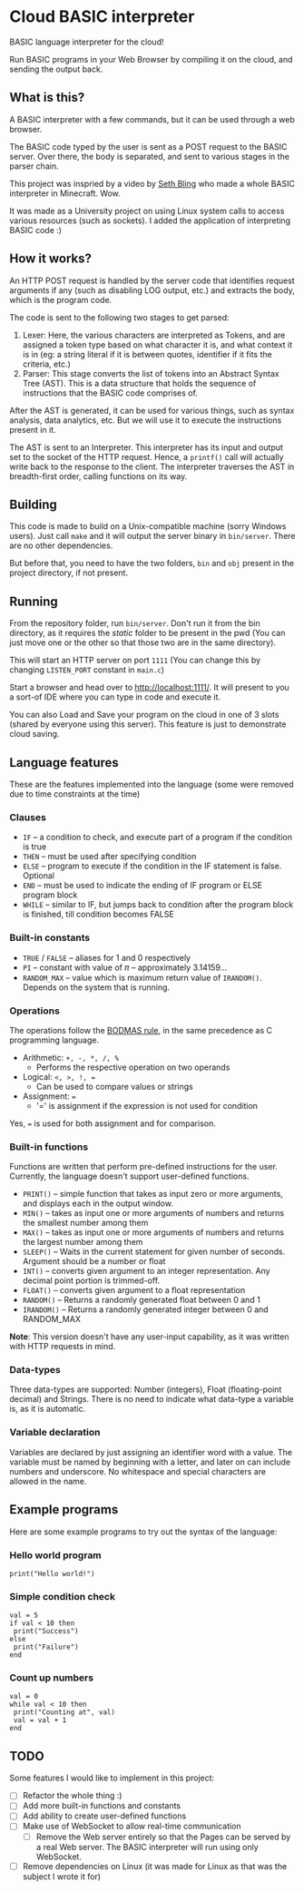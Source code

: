 # Cloud BASIC interpreter

BASIC language interpreter for the cloud!

Run BASIC programs in your Web Browser by compiling it on the cloud, and sending the output back.

## What is this?

A BASIC interpreter with a few commands, but it can be used through a web browser.

The BASIC code typed by the user is sent as a POST request to the BASIC server. Over there, the body is separated, and sent to various stages in the parser chain.

This project was inspried by a video by [Seth Bling](https://www.youtube.com/watch?v=t4e7PjRygt0) who made a whole BASIC interpreter in Minecraft. Wow.

It was made as a University project on using Linux system calls to access various resources (such as sockets). I added the application of interpreting BASIC code :)

## How it works?

An HTTP POST request is handled by the server code that identifies request arguments if any (such as disabling LOG output, etc.) and extracts the body, which is the program code.

The code is sent to the following two stages to get parsed:

1. Lexer: Here, the various characters are interpreted as Tokens, and are assigned a token type based on what character it is, and what context it is in (eg: a string literal if it is between quotes, identifier if it fits the criteria, etc.)
2. Parser: This stage converts the list of tokens into an Abstract Syntax Tree (AST). This is a data structure that holds the sequence of instructions that the BASIC code comprises of.

After the AST is generated, it can be used for various things, such as syntax analysis, data analytics, etc. But we will use it to execute the instructions present in it.

The AST is sent to an Interpreter. This interpreter has its input and output set to the socket of the HTTP request. Hence, a `printf()` call will actually write back to the response to the client.
The interpreter traverses the AST in breadth-first order, calling functions on its way.

## Building

This code is made to build on a Unix-compatible machine (sorry Windows users). Just call `make` and it will output the server binary in `bin/server`. There are no other dependencies.

But before that, you need to have the two folders, `bin` and `obj` present in the project directory, if not present.

## Running

From the repository folder, run `bin/server`. Don't run it from the bin directory, as it requires the *static* folder to be present in the pwd (You can just move one or the other so that those two are in the same directory).

This will start an HTTP server on port `1111` (You can change this by changing `LISTEN_PORT` constant in `main.c`)

Start a browser and head over to [http://localhost:1111/](http://localhost:1111/). It will present to you a sort-of IDE where you can type in code and execute it.

You can also Load and Save your program on the cloud in one of 3 slots (shared by everyone using this server). This feature is just to demonstrate cloud saving.

## Language features

These are the features implemented into the language (some were removed due to time constraints at the time)

### Clauses

- `IF` – a condition to check, and execute part of a program if the condition is true
- `THEN` – must be used after specifying condition
- `ELSE` – program to execute if the condition in the IF statement is false. Optional
- `END` – must be used to indicate the ending of IF program or ELSE program block
- `WHILE` – similar to IF, but jumps back to condition after the program block is finished, till condition becomes FALSE

### Built-in constants

- `TRUE` / `FALSE` – aliases for 1 and 0 respectively
- `PI` – constant with value of 𝜋 – approximately 3.14159…
- `RANDOM_MAX` – value which is maximum return value of `IRANDOM()`. Depends
on the system that is running.

### Operations

The operations follow the [BODMAS rule](https://www.mathsisfun.com/operation-order-bodmas.html), in the same precedence as C programming language.

- Arithmetic: `+, -, *, /, %`
  - Performs the respective operation on two operands
- Logical: `<, >, !, =`
  - Can be used to compare values or strings
- Assignment: `=`
  - '=' is assignment if the expression is not used for condition

Yes, `=` is used for both assignment and for comparison.

### Built-in functions

Functions are written that perform pre-defined instructions for the user. Currently, the language doesn't support user-defined functions.

- `PRINT()` – simple function that takes as input zero or more arguments, and displays
each in the output window.
- `MIN()` – takes as input one or more arguments of numbers and returns the smallest
number among them
- `MAX()` – takes as input one or more arguments of numbers and returns the largest
number among them
- `SLEEP()` – Waits in the current statement for given number of seconds. Argument
should be a number or float
- `INT()` – converts given argument to an integer representation. Any decimal point portion is trimmed-off.
- `FLOAT()` – converts given argument to a float representation
- `RANDOM()` – Returns a randomly generated float between 0 and 1
- `IRANDOM()` – Returns a randomly generated integer between 0 and RANDOM_MAX

**Note**: This version doesn't have any user-input capability, as it was written with HTTP requests in mind.

### Data-types

Three data-types are supported: Number (integers), Float (floating-point decimal) and Strings.
There is no need to indicate what data-type a variable is, as it is automatic.

### Variable declaration

Variables are declared by just assigning an identifier word with a value. The variable must be
named by beginning with a letter, and later on can include numbers and underscore. No
whitespace and special characters are allowed in the name.

## Example programs

Here are some example programs to try out the syntax of the language:

### Hello world program

```basic
print("Hello world!")
```

### Simple condition check

```basic
val = 5
if val < 10 then
 print("Success")
else
 print("Failure")
end
```

### Count up numbers

```basic
val = 0
while val < 10 then
 print("Counting at", val)
 val = val + 1
end
```

## TODO

Some features I would like to implement in this project:

- [ ] Refactor the whole thing :)
- [ ] Add more built-in functions and constants
- [ ] Add ability to create user-defined functions
- [ ] Make use of WebSocket to allow real-time communication
  - [ ] Remove the Web server entirely so that the Pages can be served by a real Web server. The BASIC interpreter will run using only WebSocket.
- [ ] Remove dependencies on Linux (it was made for Linux as that was the subject I wrote it for)
